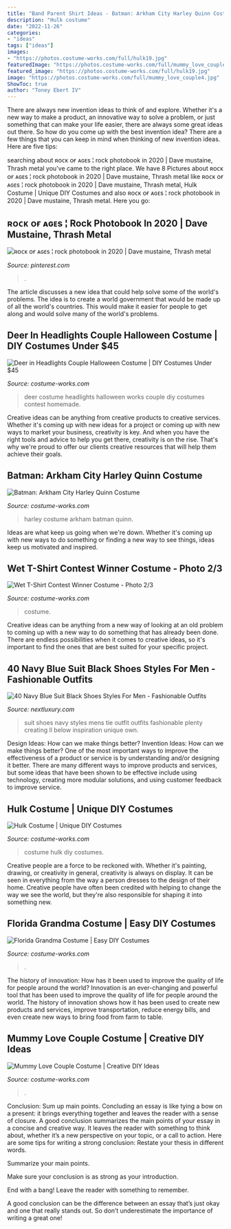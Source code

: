 ```yaml
---
title: "Band Parent Shirt Ideas - Batman: Arkham City Harley Quinn Costume"
description: "Hulk costume"
date: "2022-11-26"
categories:
- "ideas"
tags: ["ideas"]
images:
- "https://photos.costume-works.com/full/hulk19.jpg"
featuredImage: "https://photos.costume-works.com/full/mummy_love_couple4.jpg"
featured_image: "https://photos.costume-works.com/full/hulk19.jpg"
image: "https://photos.costume-works.com/full/mummy_love_couple4.jpg"
ShowToc: true
author: "Toney Ebert IV"
---
```



There are always new invention ideas to think of and explore. Whether it's a new way to make a product, an innovative way to solve a problem, or just something that can make your life easier, there are always some great ideas out there. So how do you come up with the best invention idea? There are a few things that you can keep in mind when thinking of new invention ideas. Here are five tips: 

	

		
searching about ʀᴏᴄᴋ ᴏғ ᴀɢᴇs ¦ rock photobook in 2020 | Dave mustaine, Thrash metal you've came to the right place. We have 8 Pictures about ʀᴏᴄᴋ ᴏғ ᴀɢᴇs ¦ rock photobook in 2020 | Dave mustaine, Thrash metal like ʀᴏᴄᴋ ᴏғ ᴀɢᴇs ¦ rock photobook in 2020 | Dave mustaine, Thrash metal, Hulk Costume | Unique DIY Costumes and also ʀᴏᴄᴋ ᴏғ ᴀɢᴇs ¦ rock photobook in 2020 | Dave mustaine, Thrash metal. Here you go:
		
    
## ʀᴏᴄᴋ ᴏғ ᴀɢᴇs ¦ Rock Photobook In 2020 | Dave Mustaine, Thrash Metal

<img loading=lazy src="https://i.pinimg.com/736x/30/dd/b0/30ddb05a2f24fffa91bcfe4b4f757a14.jpg" onerror="this.onerror=null;this.src='https://tse3.mm.bing.net/th?id=OIP.RpA6pPo8jRSEVtfIbmqmAgHaJ4&amp;pid=15.1';" alt="ʀᴏᴄᴋ ᴏғ ᴀɢᴇs ¦ rock photobook in 2020 | Dave mustaine, Thrash metal">

_Source: pinterest.com_

>. 

	

The article discusses a new idea that could help solve some of the world's problems. The idea is to create a world government that would be made up of all the world's countries. This would make it easier for people to get along and would solve many of the world's problems.

    
## Deer In Headlights Couple Halloween Costume | DIY Costumes Under $45

<img loading=lazy src="https://photos.costume-works.com/full/deer_in_headlights5.jpg" onerror="this.onerror=null;this.src='https://tse4.mm.bing.net/th?id=OIP.bn9iYVkAipNDnhXorXASUAHaMB&amp;pid=15.1';" alt="Deer in Headlights Couple Halloween Costume | DIY Costumes Under $45">

_Source: costume-works.com_

>deer costume headlights halloween works couple diy costumes contest homemade. 

	

Creative ideas can be anything from creative products to creative services. Whether it's coming up with new ideas for a project or coming up with new ways to market your business, creativity is key. And when you have the right tools and advice to help you get there, creativity is on the rise. That's why we're proud to offer our clients creative resources that will help them achieve their goals.

    
## Batman: Arkham City Harley Quinn Costume

<img loading=lazy src="https://photos.costume-works.com/full/batman_arkham_city_harley_quinn4.jpg" onerror="this.onerror=null;this.src='https://tse3.mm.bing.net/th?id=OIP.RJwlyOhB4Ttxy8rmJMjozAHaLE&amp;pid=15.1';" alt="Batman: Arkham City Harley Quinn Costume">

_Source: costume-works.com_

>harley costume arkham batman quinn. 

	

Ideas are what keep us going when we're down. Whether it's coming up with new ways to do something or finding a new way to see things, ideas keep us motivated and inspired.

    
## Wet T-Shirt Contest Winner Costume - Photo 2/3

<img loading=lazy src="https://photos.costume-works.com/full/wet-tshirt-girl.jpg" onerror="this.onerror=null;this.src='https://tse2.mm.bing.net/th?id=OIP.pa-A-slPEtlYRKYDL0CavAHaJ7&amp;pid=15.1';" alt="Wet T-Shirt Contest Winner Costume - Photo 2/3">

_Source: costume-works.com_

>costume. 

	

Creative ideas can be anything from a new way of looking at an old problem to coming up with a new way to do something that has already been done. There are endless possibilities when it comes to creative ideas, so it's important to find the ones that are best suited for your specific project.

    
## 40 Navy Blue Suit Black Shoes Styles For Men - Fashionable Outfits

<img loading=lazy src="http://nextluxury.com/wp-content/uploads/cool-mens-navy-blue-suit-black-shoes-style-with-no-tie.jpg" onerror="this.onerror=null;this.src='https://tse4.mm.bing.net/th?id=OIP.wVTB5cBTdHMD-CsHeDa5CAAAAA&amp;pid=15.1';" alt="40 Navy Blue Suit Black Shoes Styles For Men - Fashionable Outfits">

_Source: nextluxury.com_

>suit shoes navy styles mens tie outfit outfits fashionable plenty creating ll below inspiration unique own. 

	

Design Ideas: How can we make things better?
Invention Ideas: How can we make things better?
One of the most important ways to improve the effectiveness of a product or service is by understanding and/or designing it better. There are many different ways to improve products and services, but some ideas that have been shown to be effective include using technology, creating more modular solutions, and using customer feedback to improve service.

    
## Hulk Costume | Unique DIY Costumes

<img loading=lazy src="https://photos.costume-works.com/full/hulk19.jpg" onerror="this.onerror=null;this.src='https://tse2.mm.bing.net/th?id=OIP.KuJqj1ACniWS1bVBaErXPQHaMe&amp;pid=15.1';" alt="Hulk Costume | Unique DIY Costumes">

_Source: costume-works.com_

>costume hulk diy costumes. 

	

Creative people are a force to be reckoned with. Whether it's painting, drawing, or creativity in general, creativity is always on display. It can be seen in everything from the way a person dresses to the design of their home. Creative people have often been credited with helping to change the way we see the world, but they're also responsible for shaping it into something new.

    
## Florida Grandma Costume | Easy DIY Costumes

<img loading=lazy src="https://photos.costume-works.com/full/florida_grandma.jpg" onerror="this.onerror=null;this.src='https://tse1.mm.bing.net/th?id=OIP.Bp2eIaVDL4mW7p4_4cQ5IgHaL2&amp;pid=15.1';" alt="Florida Grandma Costume | Easy DIY Costumes">

_Source: costume-works.com_

>. 

	

The history of innovation: How has it been used to improve the quality of life for people around the world?
Innovation is an ever-changing and powerful tool that has been used to improve the quality of life for people around the world. The history of innovation shows how it has been used to create new products and services, improve transportation, reduce energy bills, and even create new ways to bring food from farm to table.

    
## Mummy Love Couple Costume | Creative DIY Ideas

<img loading=lazy src="https://photos.costume-works.com/full/mummy_love_couple4.jpg" onerror="this.onerror=null;this.src='https://tse1.mm.bing.net/th?id=OIP.jMvIhsMC42LyO-QXU_eQhgHaJ3&amp;pid=15.1';" alt="Mummy Love Couple Costume | Creative DIY Ideas">

_Source: costume-works.com_

>. 

	

Conclusion: Sum up main points.
Concluding an essay is like tying a bow on a present: it brings everything together and leaves the reader with a sense of closure. A good conclusion summarizes the main points of your essay in a concise and creative way. It leaves the reader with something to think about, whether it’s a new perspective on your topic, or a call to action. Here are some tips for writing a strong conclusion:
 Restate your thesis in different words.

Summarize your main points.

Make sure your conclusion is as strong as your introduction.

End with a bang! Leave the reader with something to remember.

A good conclusion can be the difference between an essay that’s just okay and one that really stands out. So don’t underestimate the importance of writing a great one!

